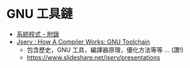 # GNU 工具鏈

* [系統程式 - 附錄](https://www.slideshare.net/ccckmit/ss-61169583)
* [Jserv : How A Compiler Works: GNU Toolchain](https://www.slideshare.net/jserv/how-a-compiler-works-gnu-toolchain) 
    * 包含歷史，GNU 工具，編譯器原理，優化方法等等 ... (讚!)
    * https://www.slideshare.net/jserv/presentations











